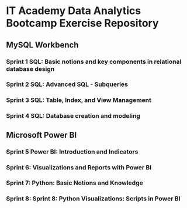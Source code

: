 # IT Academy Data Analytics Bootcamp Exercise Repository
## MySQL Workbench

### Sprint 1 SQL: Basic notions and key components in relational database design

### Sprint 2 SQL: Advanced SQL - Subqueries

### Sprint 3 SQL: Table, Index, and View Management

### Sprint 4 SQL: Database creation and modeling

## Microsoft Power BI

### Sprint 5 Power BI: Introduction and Indicators

### Sprint 6: Visualizations and Reports with Power BI

### Sprint 7: Python: Basic Notions and Knowledge

### Sprint 8: Sprint 8: Python Visualizations: Scripts in Power BI
